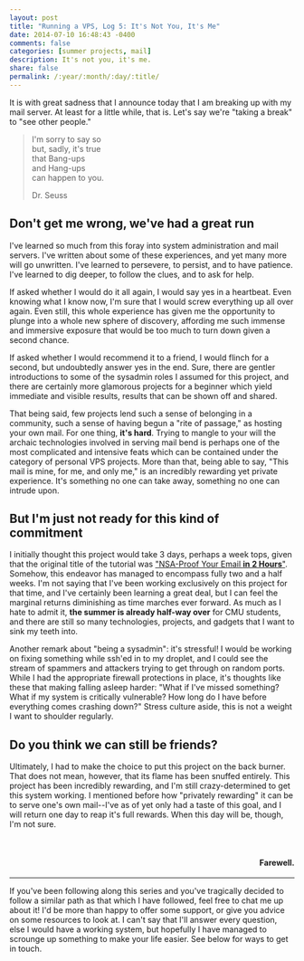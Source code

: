 ```yaml
---
layout: post
title: "Running a VPS, Log 5: It's Not You, It's Me"
date: 2014-07-10 16:48:43 -0400
comments: false
categories: [summer projects, mail]
description: It's not you, it's me.
share: false
permalink: /:year/:month/:day/:title/
---
```


It is with great sadness that I announce today that I am breaking up with my mail server. At least for a little while, that is. Let's say we're "taking a break" to "see other people."

<!-- more -->

> I'm sorry to say so<br>
> but, sadly, it's true<br>
> that Bang-ups<br>
> and Hang-ups<br>
> can happen to you.<br>
>
> Dr. Seuss

## Don't get me wrong, we've had a great run

I've learned so much from this foray into system administration and mail servers. I've written about some of these experiences, and yet many more will go unwritten. I've learned to persevere, to persist, and to have patience. I've learned to dig deeper, to follow the clues, and to ask for help.

If asked whether I would do it all again, I would say yes in a heartbeat. Even knowing what I know now, I'm sure that I would screw everything up all over again. Even still, this whole experience has given me the opportunity to plunge into a whole new sphere of discovery, affording me such immense and immersive exposure that would be too much to turn down given a second chance. 

If asked whether I would recommend it to a friend, I would flinch for a second, but undoubtedly answer yes in the end. Sure, there are gentler introductions to some of the sysadmin roles I assumed for this project, and there are certainly more glamorous projects for a beginner which yield immediate and visible results, results that can be shown off and shared.

That being said, few projects lend such a sense of belonging in a community, such a sense of having begun a "rite of passage," as hosting your own mail. For one thing, __it's hard__. Trying to mangle to your will the archaic technologies involved in serving mail bend is perhaps one of the most complicated and intensive feats which can be contained under the category of personal VPS projects. More than that, being able to say, "This mail is mine, for me, and only me," is an incredibly rewarding yet private experience. It's something no one can take away, something no one can intrude upon.

## But I'm just not ready for this kind of commitment

I initially thought this project would take 3 days, perhaps a week tops, given that the original title of the tutorial was ["NSA-Proof Your Email __in 2 Hours__"][nsa]. Somehow, this endeavor has managed to encompass fully two and a half weeks. I'm not saying that I've been working exclusively on this project for that time, and I've certainly been learning a great deal, but I can feel the marginal returns diminishing as time marches ever forward. As much as I hate to admit it, __the summer is already half-way over__ for CMU students, and there are still so many technologies, projects, and gadgets that I want to sink my teeth into.

Another remark about "being a sysadmin": it's stressful! I would be working on fixing something while ssh'ed in to my droplet, and I could see the stream of spammers and attackers trying to get through on random ports. While I had the appropriate firewall protections in place, it's thoughts like these that making falling asleep harder: "What if I've missed something? What if my system is critically vulnerable? How long do I have before everything comes crashing down?" Stress culture aside, this is not a weight I want to shoulder regularly.

## Do you think we can still be friends?

Ultimately, I had to make the choice to put this project on the back burner. That does not mean, however, that its flame has been snuffed entirely. This project has been incredibly rewarding, and I'm still crazy-determined to get this system working. I mentioned before how "privately rewarding" it can be to serve one's own mail--I've as of yet only had a taste of this goal, and I will return one day to reap it's full rewards. When this day will be, though, I'm not sure.

<br>

<div style="text-align: right;"><h4>Farewell.</h4></div>

- - -

If you've been following along this series and you've tragically decided to follow a similar path as that which I have followed, feel free to chat me up about it! I'd be more than happy to offer some support, or give you advice on some resources to look at. I can't say that I'll answer every question, else I would have a working system, but hopefully I have managed to scrounge up something to make your life easier. See below for ways to get in touch.

[nsa]: http://sealedabstract.com/code/nsa-proof-your-e-mail-in-2-hours/
